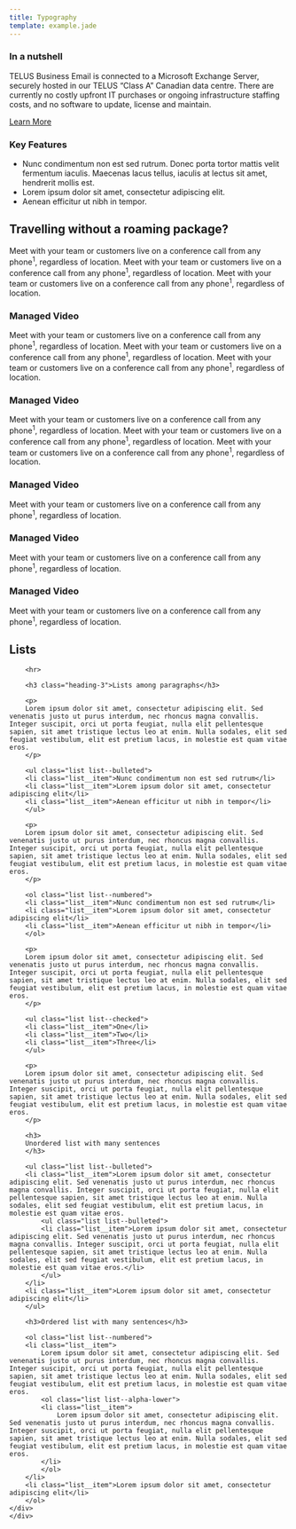```yaml
---
title: Typography
template: example.jade
---
```


<div class="container type-examples">
    <div class="grid-row">
	<div class="medium-6">
	    <h3 class="heading-3">In a nutshell</h3>
	    <p>
		TELUS Business Email is connected to a Microsoft Exchange Server, securely hosted in our TELUS &ldquo;Class A&rdquo; Canadian data centre.
		There are currently no costly upfront IT purchases or ongoing infrastructure staffing costs, and no software to update, license and maintain.
	    </p>
	    <p>
		<a href="#">Learn More</a>
	    </p>
	</div>
	<div class="medium-4 offset-medium-2">
	    <h3 class="heading-3">Key Features</h3>
	    <ul class="list list--checked list--small">
		<li class="list__item">
		    Nunc condimentum non est sed rutrum. Donec porta tortor mattis velit fermentum iaculis. Maecenas lacus tellus, iaculis at lectus sit amet, hendrerit mollis est.
		</li>
		<li class="list__item">
		    Lorem ipsum dolor sit amet, consectetur adipiscing elit.
		</li>
		<li class="list__item">
		    Aenean efficitur ut nibh in tempor.
		</li>
	    </ul>
	</div>
    </div>
    <div class="grid-row">
	<div class="xs-12">
	    <h2 class="heading-2">Travelling without a roaming package?</h2>
	    <p>
		Meet with your team or customers live on a conference call from any phone<sup>1</sup>, regardless of location. Meet with your team or customers live on a conference call from any phone<sup>1</sup>, regardless of location. Meet with your team or customers live on a conference call from any phone<sup>1</sup>, regardless of location.
	    </p>
	</div>
    </div>
    <div class="grid-row">
	<div class="medium-5">
	    <h3>Managed Video</h3>
	    <p>
		Meet with your team or customers live on a conference call from any phone<sup>1</sup>, regardless of location. Meet with your team or customers live on a conference call from any phone<sup>1</sup>, regardless of location. Meet with your team or customers live on a conference call from any phone<sup>1</sup>, regardless of location.
	    </p>
	</div>
	<div class="medium-5 offset-medium-1">
	    <h3>Managed Video</h3>
	    <p>
		Meet with your team or customers live on a conference call from any phone<sup>1</sup>, regardless of location. Meet with your team or customers live on a conference call from any phone<sup>1</sup>, regardless of location. Meet with your team or customers live on a conference call from any phone<sup>1</sup>, regardless of location.
	    </p>
	</div>
    </div>
    <div class="grid-row">
	<div class="medium-3">
	    <h3>Managed Video</h3>
	    <p>Meet with your team or customers live on a conference call from any phone<sup>1</sup>, regardless of location.</p>
	</div>
	<div class="medium-3 offset-medium-1">
	    <h3>Managed Video</h3>
	    <p>Meet with your team or customers live on a conference call from any phone<sup>1</sup>, regardless of location.</p>
	</div>
	<div class="medium-3 offset-medium-1">
	    <h3>Managed Video</h3>
	    <p>Meet with your team or customers live on a conference call from any phone<sup>1</sup>, regardless of location.</p>
	</div>
    </div>
    <div class="grid-row">
	<div class="xs-12">
	    <h2 class="heading-2">Lists</h2>

	    <hr>

	    <h3 class="heading-3">Lists among paragraphs</h3>

	    <p>
		Lorem ipsum dolor sit amet, consectetur adipiscing elit. Sed venenatis justo ut purus interdum, nec rhoncus magna convallis. Integer suscipit, orci ut porta feugiat, nulla elit pellentesque sapien, sit amet tristique lectus leo at enim. Nulla sodales, elit sed feugiat vestibulum, elit est pretium lacus, in molestie est quam vitae eros.
	    </p>

	    <ul class="list list--bulleted">
		<li class="list__item">Nunc condimentum non est sed rutrum</li>
		<li class="list__item">Lorem ipsum dolor sit amet, consectetur adipiscing elit</li>
		<li class="list__item">Aenean efficitur ut nibh in tempor</li>
	    </ul>

	    <p>
		Lorem ipsum dolor sit amet, consectetur adipiscing elit. Sed venenatis justo ut purus interdum, nec rhoncus magna convallis. Integer suscipit, orci ut porta feugiat, nulla elit pellentesque sapien, sit amet tristique lectus leo at enim. Nulla sodales, elit sed feugiat vestibulum, elit est pretium lacus, in molestie est quam vitae eros.
	    </p>

	    <ol class="list list--numbered">
		<li class="list__item">Nunc condimentum non est sed rutrum</li>
		<li class="list__item">Lorem ipsum dolor sit amet, consectetur adipiscing elit</li>
		<li class="list__item">Aenean efficitur ut nibh in tempor</li>
	    </ol>

	    <p>
		Lorem ipsum dolor sit amet, consectetur adipiscing elit. Sed venenatis justo ut purus interdum, nec rhoncus magna convallis. Integer suscipit, orci ut porta feugiat, nulla elit pellentesque sapien, sit amet tristique lectus leo at enim. Nulla sodales, elit sed feugiat vestibulum, elit est pretium lacus, in molestie est quam vitae eros.
	    </p>

	    <ul class="list list--checked">
		<li class="list__item">One</li>
		<li class="list__item">Two</li>
		<li class="list__item">Three</li>
	    </ul>

	    <p>
		Lorem ipsum dolor sit amet, consectetur adipiscing elit. Sed venenatis justo ut purus interdum, nec rhoncus magna convallis. Integer suscipit, orci ut porta feugiat, nulla elit pellentesque sapien, sit amet tristique lectus leo at enim. Nulla sodales, elit sed feugiat vestibulum, elit est pretium lacus, in molestie est quam vitae eros.
	    </p>

	    <h3>
		Unordered list with many sentences
	    </h3>

	    <ul class="list list--bulleted">
		<li class="list__item">Lorem ipsum dolor sit amet, consectetur adipiscing elit. Sed venenatis justo ut purus interdum, nec rhoncus magna convallis. Integer suscipit, orci ut porta feugiat, nulla elit pellentesque sapien, sit amet tristique lectus leo at enim. Nulla sodales, elit sed feugiat vestibulum, elit est pretium lacus, in molestie est quam vitae eros.
		    <ul class="list list--bulleted">
			<li class="list__item">Lorem ipsum dolor sit amet, consectetur adipiscing elit. Sed venenatis justo ut purus interdum, nec rhoncus magna convallis. Integer suscipit, orci ut porta feugiat, nulla elit pellentesque sapien, sit amet tristique lectus leo at enim. Nulla sodales, elit sed feugiat vestibulum, elit est pretium lacus, in molestie est quam vitae eros.</li>
		    </ul>
		</li>
		<li class="list__item">Lorem ipsum dolor sit amet, consectetur adipiscing elit</li>
	    </ul>

	    <h3>Ordered list with many sentences</h3>

	    <ol class="list list--numbered">
		<li class="list__item">
		    Lorem ipsum dolor sit amet, consectetur adipiscing elit. Sed venenatis justo ut purus interdum, nec rhoncus magna convallis. Integer suscipit, orci ut porta feugiat, nulla elit pellentesque sapien, sit amet tristique lectus leo at enim. Nulla sodales, elit sed feugiat vestibulum, elit est pretium lacus, in molestie est quam vitae eros.
		    <ol class="list list--alpha-lower">
			<li class="list__item">
			    Lorem ipsum dolor sit amet, consectetur adipiscing elit. Sed venenatis justo ut purus interdum, nec rhoncus magna convallis. Integer suscipit, orci ut porta feugiat, nulla elit pellentesque sapien, sit amet tristique lectus leo at enim. Nulla sodales, elit sed feugiat vestibulum, elit est pretium lacus, in molestie est quam vitae eros.
			</li>
		    </ol>
		</li>
		<li class="list__item">Lorem ipsum dolor sit amet, consectetur adipiscing elit</li>
	    </ol>
	</div>
    </div>
</div>
